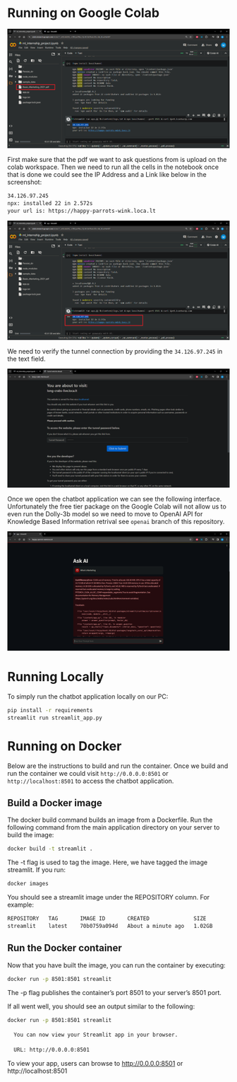 # Running on Google Colab

![alt text](image.png)

First make sure that the pdf we want to ask questions from is upload on the colab workspace. Then we need to run all the cells in the notebook once that is done we could see the IP Address and a Link like below in the screenshot:

```bash
34.126.97.245
npx: installed 22 in 2.572s
your url is: https://happy-parrots-wink.loca.lt
```

![alt text](image-1.png)

We need to verify the tunnel connection by providing the `34.126.97.245` in the text field.

![alt text](image-3.png)

Once we open the chatbot application we can see the following interface. Unfortunately the free tier package on the Google Colab will not allow us to even run the Dolly-3b model so we need to move to OpenAI API for Knowledge Based Information retrival see `openai` branch of this repository. 

![alt text](image-2.png)

# Running Locally

To simply run the chatbot application locally on our PC:

```bash
pip install -r requirements
streamlit run streamlit_app.py
```

# Running on Docker

Below are the instructions to build and run the container. Once we build and run the container we could visit `http://0.0.0.0:8501` or `http://localhost:8501` to access the chatbot application. 

## Build a Docker image

The docker build command builds an image from a Dockerfile. Run the following command from the main application directory on your server to build the image:

```bash
docker build -t streamlit .
```

The -t flag is used to tag the image. Here, we have tagged the image streamlit. If you run:

```bash
docker images
```
You should see a streamlit image under the REPOSITORY column. For example:

```bash
REPOSITORY   TAG       IMAGE ID       CREATED              SIZE
streamlit    latest    70b0759a094d   About a minute ago   1.02GB
```

## Run the Docker container

Now that you have built the image, you can run the container by executing:

```bash
docker run -p 8501:8501 streamlit
```

The -p flag publishes the container’s port 8501 to your server’s 8501 port.

If all went well, you should see an output similar to the following:

```bash
docker run -p 8501:8501 streamlit

  You can now view your Streamlit app in your browser.

  URL: http://0.0.0.0:8501
```

To view your app, users can browse to http://0.0.0.0:8501 or http://localhost:8501
